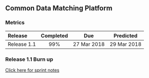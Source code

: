 ## Common Data Matching Platform
### Metrics

| Release |Completed  | Due | Predicted |
|:-----| :-----:|:-----:|:-----:|
|Release 1.1  | 99% |27 Mar 2018 | 29 Mar 2018 |

### Release 1.1 Burn up
<div id="chart1"></div>
<script>
var chart = c3.generate({

axis: {
x: {
label: 'Sprint'
},
y: {
label: 'Work'
}
},

data: {
x: 'x',
columns: [
['x', 1, 2, 3, 4, 5, 6],
['done', 27, 29, 39, 43, 57, 83],
['to do', 35, 51, 41, 42, 27, 1],
['required', 10, 21, 31, 41, 52, 62],
],

type: 'bar',
types: {
required: 'line',
},

groups: [ 
['done','to do'] ] 
},

legend: {
position: 'right'
},

bindto: '#chart1'

});
</script>

[Click here for sprint notes](notes.html)
